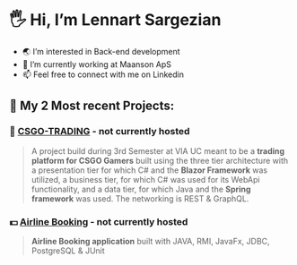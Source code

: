 # 🖐 Hi, I’m Lennart Sargezian
- 🌏 I’m interested in Back-end development
- 🚧 I’m currently working at Maanson ApS
- 📫 Feel free to connect with me on Linkedin

## 💼 My 2 Most recent Projects:

### 🔫 [CSGO-TRADING](https://github.com/Lennart1997/SEPCSTier1) - not currently hosted
>A project build during 3rd Semester at VIA UC meant to be a **trading platform for CSGO Gamers** built using the three tier architecture with a presentation tier for which C# and the **Blazor Framework** was utilized, a business tier, for which C# was used for its WebApi functionality, and a data tier, for which Java and the **Spring framework** was used. The networking is REST & GraphQL.

### 💵 [Airline Booking](https://github.com/Lennart1997/AirlineBooking) - not currently hosted
> **Airline Booking application** built with JAVA, RMI, JavaFx, JDBC, PostgreSQL & JUnit

